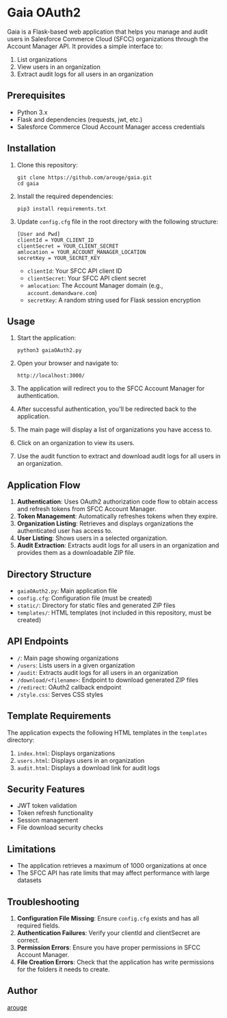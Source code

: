 # Gaia OAuth2

Gaia is a Flask-based web application that helps you manage and audit users in Salesforce Commerce Cloud (SFCC) organizations through the Account Manager API. It provides a simple interface to:

1. List organizations
2. View users in an organization
3. Extract audit logs for all users in an organization

## Prerequisites

- Python 3.x
- Flask and dependencies (requests, jwt, etc.)
- Salesforce Commerce Cloud Account Manager access credentials

## Installation

1. Clone this repository:
   ```
   git clone https://github.com/arouge/gaia.git
   cd gaia
   ```

2. Install the required dependencies:
   ```
   pip3 install requirements.txt
   ```

3. Update `config.cfg` file in the root directory with the following structure:
   ```
   [User and Pwd]
   clientId = YOUR_CLIENT_ID
   clientSecret = YOUR_CLIENT_SECRET
   amlocation = YOUR_ACCOUNT_MANAGER_LOCATION
   secretKey = YOUR_SECRET_KEY
   ```

   - `clientId`: Your SFCC API client ID
   - `clientSecret`: Your SFCC API client secret
   - `amlocation`: The Account Manager domain (e.g., `account.demandware.com`)
   - `secretKey`: A random string used for Flask session encryption

## Usage

1. Start the application:
   ```
   python3 gaiaOAuth2.py
   ```

2. Open your browser and navigate to:
   ```
   http://localhost:3000/
   ```

3. The application will redirect you to the SFCC Account Manager for authentication.

4. After successful authentication, you'll be redirected back to the application.

5. The main page will display a list of organizations you have access to.

6. Click on an organization to view its users.

7. Use the audit function to extract and download audit logs for all users in an organization.

## Application Flow

1. **Authentication**: Uses OAuth2 authorization code flow to obtain access and refresh tokens from SFCC Account Manager.
2. **Token Management**: Automatically refreshes tokens when they expire.
3. **Organization Listing**: Retrieves and displays organizations the authenticated user has access to.
4. **User Listing**: Shows users in a selected organization.
5. **Audit Extraction**: Extracts audit logs for all users in an organization and provides them as a downloadable ZIP file.

## Directory Structure

- `gaiaOAuth2.py`: Main application file
- `config.cfg`: Configuration file (must be created)
- `static/`: Directory for static files and generated ZIP files
- `templates/`: HTML templates (not included in this repository, must be created)

## API Endpoints

- `/`: Main page showing organizations
- `/users`: Lists users in a given organization
- `/audit`: Extracts audit logs for all users in an organization
- `/download/<filename>`: Endpoint to download generated ZIP files
- `/redirect`: OAuth2 callback endpoint
- `/style.css`: Serves CSS styles

## Template Requirements

The application expects the following HTML templates in the `templates` directory:

1. `index.html`: Displays organizations
2. `users.html`: Displays users in an organization  
3. `audit.html`: Displays a download link for audit logs

## Security Features

- JWT token validation
- Token refresh functionality
- Session management
- File download security checks

## Limitations

- The application retrieves a maximum of 1000 organizations at once
- The SFCC API has rate limits that may affect performance with large datasets

## Troubleshooting

1. **Configuration File Missing**: Ensure `config.cfg` exists and has all required fields.
2. **Authentication Failures**: Verify your clientId and clientSecret are correct.
3. **Permission Errors**: Ensure you have proper permissions in SFCC Account Manager.
4. **File Creation Errors**: Check that the application has write permissions for the folders it needs to create.

## Author

[arouge](https://github.com/arouge)
